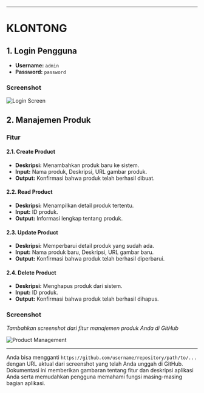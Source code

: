 

---

# KLONTONG

## 1. Login Pengguna

- **Username:** `admin`
- **Password:** `password`

### Screenshot
![Login Screen](https://github.com/username/repository/path/to/login_screenshot.png)

## 2. Manajemen Produk

### Fitur

#### 2.1. Create Product
- **Deskripsi:** Menambahkan produk baru ke sistem.
- **Input:** Nama produk, Deskripsi, URL gambar produk.
- **Output:** Konfirmasi bahwa produk telah berhasil dibuat.

#### 2.2. Read Product
- **Deskripsi:** Menampilkan detail produk tertentu.
- **Input:** ID produk.
- **Output:** Informasi lengkap tentang produk.

#### 2.3. Update Product
- **Deskripsi:** Memperbarui detail produk yang sudah ada.
- **Input:** Nama produk baru, Deskripsi, URL gambar baru.
- **Output:** Konfirmasi bahwa produk telah berhasil diperbarui.

#### 2.4. Delete Product
- **Deskripsi:** Menghapus produk dari sistem.
- **Input:** ID produk.
- **Output:** Konfirmasi bahwa produk telah berhasil dihapus.

### Screenshot
*Tambahkan screenshot dari fitur manajemen produk Anda di GitHub*

![Product Management](https://github.com/username/repository/path/to/product_management_screenshot.png)

---

Anda bisa mengganti `https://github.com/username/repository/path/to/...` dengan URL aktual dari screenshot yang telah Anda unggah di GitHub. Dokumentasi ini memberikan gambaran tentang fitur dan deskripsi aplikasi Anda serta memudahkan pengguna memahami fungsi masing-masing bagian aplikasi.